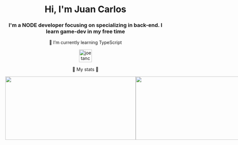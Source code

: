 <h1 align="center">Hi, I'm Juan Carlos</h1>
<h3 align="center">I'm a NODE developer focusing on specializing in back-end. I learn game-dev in my free time </h3>
<p align="center">🌱  I’m currently learning TypeScript</p>
<p align="center">
<a href="https://linkedin.com/in/juancarlosdnz" target="blank"><img align="center" src="https://cdn.jsdelivr.net/npm/simple-icons@3.0.1/icons/linkedin.svg" alt="joetancy" height="40" width="40" /></a>
</p>




<p align="center">
🔷 My stats 🔷
</p>


<div style="display: flex; flex-direction: row;">
 <img class="img" style="height:200px; width:410px" src="https://github-readme-stats.vercel.app/api?username=juancarlosdnz&show_icons=true&theme=radical" />
 <img class="img" style="height:200px; width:410px" src="https://github-readme-stats.vercel.app/api/top-langs/?username=juancarlosdnz&theme=radical&layout=compact" />
</div>
